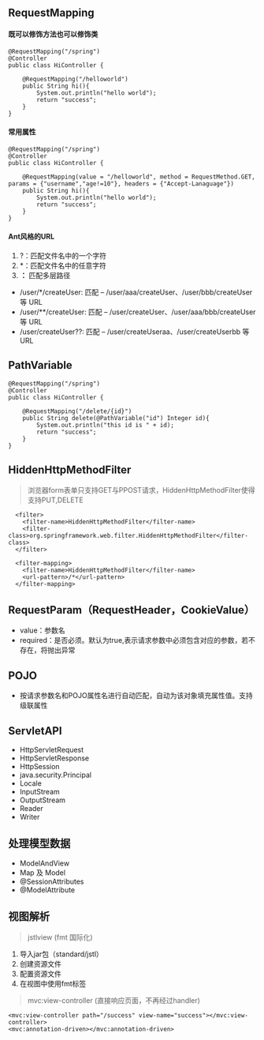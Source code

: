 
## RequestMapping
#### 既可以修饰方法也可以修饰类
```
@RequestMapping("/spring")
@Controller
public class HiController {

    @RequestMapping("/helloworld")
    public String hi(){
        System.out.println("hello world");
        return "success";
    }
}
```
#### 常用属性
```
@RequestMapping("/spring")
@Controller
public class HiController {

    @RequestMapping(value = "/helloworld", method = RequestMethod.GET, params = {"username","age!=10"}, headers = {"Accept-Lanaguage"})
    public String hi(){
        System.out.println("hello world");
        return "success";
    }
}
```
#### Ant风格的URL
1. ?：匹配文件名中的一个字符
2. *：匹配文件名中的任意字符
3. **：** 匹配多层路径

- /user/*/createUser: 匹配 – /user/aaa/createUser、/user/bbb/createUser 等 URL
- /user/**/createUser: 匹配 – /user/createUser、/user/aaa/bbb/createUser 等 URL
- /user/createUser??: 匹配 – /user/createUseraa、/user/createUserbb 等 URL

## PathVariable
```
@RequestMapping("/spring")
@Controller
public class HiController {

    @RequestMapping("/delete/{id}")
    public String delete(@PathVariable("id") Integer id){
        System.out.println("this id is " + id);
        return "success";
    }
}
```

## HiddenHttpMethodFilter
> 浏览器form表单只支持GET与PPOST请求，HiddenHttpMethodFilter使得支持PUT,DELETE
```
  <filter>
    <filter-name>HiddenHttpMethodFilter</filter-name>
    <filter-class>org.springframework.web.filter.HiddenHttpMethodFilter</filter-class>
  </filter>

  <filter-mapping>
    <filter-name>HiddenHttpMethodFilter</filter-name>
    <url-pattern>/*</url-pattern>
  </filter-mapping>
```

## RequestParam（RequestHeader，CookieValue）
- value：参数名
- required：是否必须。默认为true,表示请求参数中必须包含对应的参数，若不存在，将抛出异常

## POJO
- 按请求参数名和POJO属性名进行自动匹配，自动为该对象填充属性值。支持级联属性

## ServletAPI
- HttpServletRequest
- HttpServletResponse
- HttpSession
- java.security.Principal
- Locale
- InputStream
- OutputStream
- Reader
- Writer

## 处理模型数据
- ModelAndView
- Map 及 Model
- @SessionAttributes
- @ModelAttribute

## 视图解析
>jstlview (fmt 国际化)

1. 导入jar包（standard/jstl）
2. 创建资源文件
3. 配置资源文件
4. 在视图中使用fmt标签

>mvc:view-controller (直接响应页面，不再经过handler)
```
<mvc:view-controller path="/success" view-name="success"></mvc:view-controller>
<mvc:annotation-driven></mvc:annotation-driven>
```